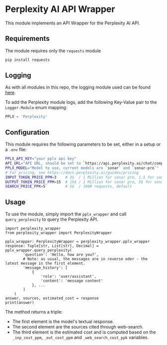 # Perplexity AI API Wrapper

This module implements an API Wrapper for the Perplexity AI API.

## Requirements

The module requires only the `requests` module

```bash
pip install requests
```

## Logging

As with all modules in this repo, the logging module used can be found [here](https://github.com/leolion3/Portfolio/tree/master/Python/Logger).

To add the Perplexity module logs, add the following Key-Value pair to the `Logger.Module` enum mapping:

```python
PPLX = 'Perplexity'
```

## Configuration

This module requires the following parameters to be set, either in a setup or a `.env` file:

```bash
PPLX_API_KEY="your pplx api key"
API_URL="API URL, should be set to `https://api.perplexity.ai/chat/completions` by default"
PPLX_MODEL="Model to use, current models are `sonar` and `sonar-pro`"
# For pricing, see https://docs.perplexity.ai/guides/pricing
INPUT_TOKEN_PRICE_PPM=3    # 3$  / 1 Million for sonar pro, 1.5 for sonar
OUTPUT_TOKEN_PRICE_PPM=15  # 15$ / 1 Million for sonar pro, 5$ for sonar
SEARCH_PRICE_PPK=5         # 5$  / 1000 requests, default
```

## Usage

To use the module, simply import the `pplx_wrapper` and call `query_perplexity` to query the Perplexity API.

```python3
import perplexity_wrapper
from perplexity_wrapper import PerplexityWrapper

pplx_wrapper: PerplexityWrapper = perplexity_wrapper.pplx_wrapper
response: Tuple[str, List[str], Decimal] = pplx_wrapper.query_perplexity(
		'question': 'Hello, how are you?',
		# Note: as usual, the messages are in reverse oder - the latest message is the first element.
		'message_history': [
			{
				'role': 'user/assistant',
				'content': 'message content'
			}, ...
		]
	)
answer, sources, estimated_cost = response
print(answer)
```

The method returns a triple:

- The first element is the model's textual response.
- The second element are the sources cited through web-search.
- The third element is the estimated cost and is computed based on the `_inp_cost_ppm`, `_out_cost_ppm` and `_web_search_cost_ppk` variables.
